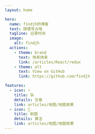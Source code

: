 ```yaml
---
layout: home

hero:
  name: findjh的博客
  text: 随便写点啥
  tagline: 记录时间
  image:
    alt: findjh
  actions:
    - theme: brand
      text: 快来快来
      link: /articles/React/redux
    - theme: alt
      text: View on GitHub
      link: https://github.com/findjh

features:
  - icon: ⚡️
    title: 杂
    details: 文章
    link: articles/地图/地图效果
  - icon: 🖖
    title: 刷题
    details: 算法
    link: articles/地图/地图效果
---
```

